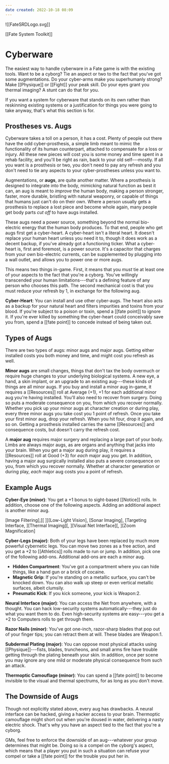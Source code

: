 ```yaml
---
date created: 2022-10-18 08:09
---
```


![[FateSRDLogo.svg]]

[[Fate System Toolkit]]

# Cyberware

The easiest way to handle cyberware in a Fate game is with the existing
tools. Want to be a cyborg? Tie an aspect or two to the fact that you've
got some augmentations. Do your cyber-arms make you superhumanly strong?
Make [[Physique]] or [[Fight]] your peak skill. Do your eyes grant you thermal
imaging? A stunt can do that for you.

If you want a system for cyberware that stands on its own rather than
reskinning existing systems or a justification for things you were going
to take anyway, that's what this section is for.

## Prostheses vs. Augs

Cyberware takes a toll on a person, it has a cost. Plenty of people out
there have the odd cyber-prosthesis, a simple limb meant to mimic the
functionality of its human counterpart, attached to compensate for a
loss or injury. All these new pieces will cost you is some money and
time spent in a rehab facility, and you'll be right as rain, back to
your old self---mostly. If all you want is a prosthesis or two, you
don't need to pay any refresh and you don't need to tie any aspects to
your cyber-prostheses unless you want to.

Augmentations, or **augs**, are quite another matter. Where a prosthesis
is designed to integrate into the body, mimicking natural function as
best it can, an aug is meant to _improve_ the human body, making a
person stronger, faster, more durable, bristling with natural weaponry,
or capable of things that humans just can't do on their own. Where a
person usually gets a prosthesis to replace a lost piece and become
whole again, many people get body parts _cut off_ to have augs
installed.

These augs need a power source, something beyond the normal bio-electric
energy that the human body produces. To that end, people who get augs
first get a cyber-heart. A cyber-heart isn't a literal heart. It doesn't
replace your human heart unless you need it to, though it does work as a
decent backup, if you've already got a functioning ticker. What a
cyber-heart is, first and foremost, is a power source. It's a capacitor
that charges from your own bio-electric currents, can be supplemented by
plugging into a wall outlet, and allows you to power one or more augs.

This means two things in-game. First, it means that you _must_ tie at
least one of your aspects to the fact that you're a cyborg. You've
willingly transcended your human limitations---that's a defining feature
of any person who chooses this path. The second mechanical cost is that
you must reduce your refresh by 1, in exchange for the following aug.

**Cyber-Heart**: You can install and use other cyber-augs. The heart
also acts as a backup for your natural heart and filters impurities and
toxins from your blood. If you're subject to a poison or toxin, spend a
[[fate point]] to ignore it. If you're ever killed by something the
cyber-heart could conceivably save you from, spend a [[fate point]] to
concede instead of being taken out.

## Types of Augs

There are two types of augs: minor augs and major augs. Getting either
installed costs you both money and time, and might cost you refresh as
well.

**Minor augs** are small changes, things that don't tax the body
overmuch or require huge changes to your underlying biological systems.
A new eye, a hand, a skin implant, or an upgrade to an existing
aug---these kinds of things are all minor augs. If you buy and install a
minor aug in-game, it requires a [[Resources]] roll at Average (+1), +1 for
each additional minor aug you're having installed. You'll also need to
recover from surgery. Doing so puts a moderate consequence on you, from
which you recover normally. Whether you pick up your minor augs at
character creation or during play, every three minor augs you take cost
you 1 point of refresh. Once you take your first minor aug, drop your
refresh. When you hit four, drop it again, and so on. Getting a
prosthesis installed carries the same [[Resources]] and consequence costs,
but doesn't carry the refresh cost.

A **major aug** requires major surgery and replacing a large part of
your body. Limbs are always major augs, as are organs and anything that
jacks into your brain. When you get a major aug during play, it requires
a [[Resources]] roll at Good (+3) for _each_ major aug you get. In addition,
having a major aug surgically installed also puts a severe consequence
on you, from which you recover normally. Whether at character generation
or during play, _each_ major aug costs you a point of refresh.

## Example Augs

**Cyber-Eye (minor)**: You get a +1 bonus to sight-based [[Notice]] rolls.
In addition, choose one of the following aspects. Adding an additional
aspect is another minor aug.

[Image
Filtering],[[ ]][Low-Light
Vision], [Sonar Imaging], [Targeting
Interface, ][Thermal Imaging][, ][Visual Net
Interface][, ][Zoom
Magnification]

**Cyber-Legs (major)**: Both of your legs have been replaced by much
more powerful cybernetic legs. You can move two zones as a free action,
and you get a +2 to [[Athletics]] rolls made to run or jump. In addition,
pick one of the following add-ons. Additional add-ons are each a minor
aug.

- **Hidden Compartment**: You've got a compartment where you can hide
  things, like a hand gun or a brick of cocaine.
- **Magnetic Grip**: If you're standing on a metallic surface, you
  can't be knocked down. You can also walk up steep or even vertical
  metallic surfaces, albeit clumsily.
- **Pneumatic Kick**: If you kick someone, your kick is Weapon:2.

**Neural Interface (major)**: You can access the Net from anywhere, with
a thought. You can hack low-security systems automatically---they just
do what you want them to do. Even high-security systems are easy---you
get a +2 to Computers rolls to get through them.

**Razor Nails (minor)**: You've got one-inch, razor-sharp blades that
pop out of your finger tips; you can retract them at will. These blades
are Weapon:1.

**Subdermal Plating (major)**: You can oppose most physical attacks
using [[Physique]]---fists, blades, truncheons, and small arms fire have
trouble getting through the plating beneath your skin. In addition, once
per scene you may ignore any one mild or moderate physical consequence
from such an attack.

**Thermoptic Camouflage (minor)**: You can spend a [[fate point]] to become
invisible to the visual and thermal spectrums, for as long as you don't
move.

## The Downside of Augs

Though not explicitly stated above, every aug has drawbacks. A neural
interface can be hacked, giving a hacker access to your brain.
Thermoptic camouflage might short out when you're doused in water,
delivering a nasty electric shock. That's why you have an aspect tied to
the fact that you're a cyborg.

GMs, feel free to enforce the downside of an aug---whatever your group
determines that might be. Doing so is a compel on the cyborg's aspect,
which means that a player you put in such a situation can refuse your
compel or take a [[fate point]] for the trouble you put her in.

